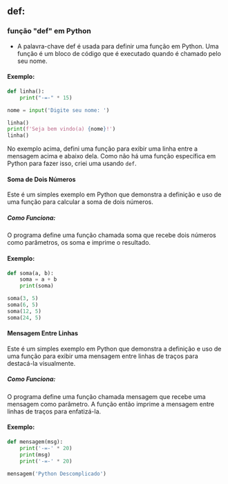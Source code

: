 ## def:

### função "def" em Python
-  A palavra-chave def é usada para definir uma função em Python. Uma função é um bloco de código que é executado quando é chamado pelo seu nome.

#### Exemplo:
```python
def linha():
    print("-=-" * 15)

nome = input('Digite seu nome: ')

linha()
print(f'Seja bem vindo(a) {nome}!')
linha()
```
No exemplo acima, defini uma função para exibir uma linha entre a mensagem acima e abaixo dela. Como não há uma função específica em Python para fazer isso, criei uma usando `def`.

#### Soma de Dois Números

Este é um simples exemplo em Python que demonstra a definição e uso de uma função para calcular a soma de dois números.

##### Como Funciona:

O programa define uma função chamada soma que recebe dois números como parâmetros, os soma e imprime o resultado.

#### Exemplo:
```python
def soma(a, b):
    soma = a + b
    print(soma)

soma(3, 5)
soma(6, 5)
soma(12, 5)
soma(24, 5)
```

#### Mensagem Entre Linhas

Este é um simples exemplo em Python que demonstra a definição e uso de uma função para exibir uma mensagem entre linhas de traços para destacá-la visualmente.

##### Como Funciona:

O programa define uma função chamada mensagem que recebe uma mensagem como parâmetro. A função então imprime a mensagem entre linhas de traços para enfatizá-la.

#### Exemplo:
```python
def mensagem(msg):
    print('-=-' * 20)
    print(msg)
    print('-=-' * 20)
    
mensagem('Python Descomplicado')
```